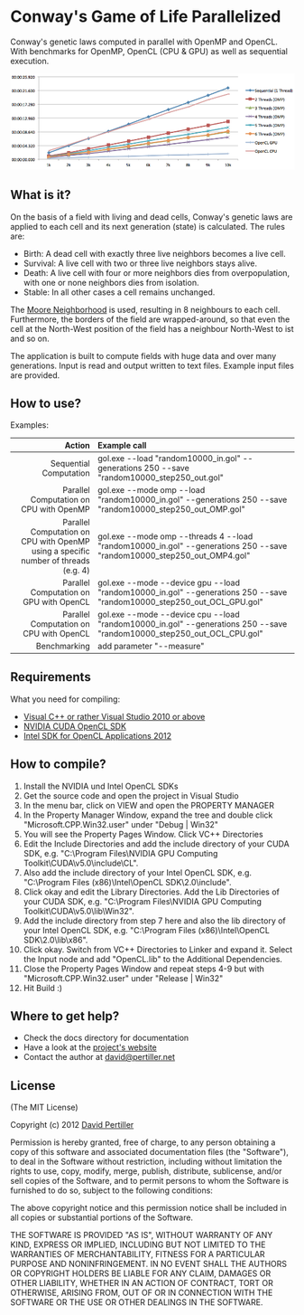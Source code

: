 Conway's Game of Life Parallelized
==================================

Conway's genetic laws computed in parallel with OpenMP and OpenCL.
With benchmarks for OpenMP, OpenCL (CPU &amp; GPU) as well as sequential execution.

![Screenshot](/docs/Game-Of-Life-Benchmark.png?raw=true)

What is it?
-----------
On the basis of a field with living and dead cells, Conway's genetic laws are applied to each cell and its next generation (state) is calculated.
The rules are:
* Birth: A dead cell with exactly three live neighbors becomes a live cell.
* Survival: A live cell with two or three live neighbors stays alive.
* Death: A live cell with four or more neighbors dies from overpopulation, with one or none neighbors dies from isolation.
* Stable: In all other cases a cell remains unchanged.

The [Moore Neighborhood](http://en.wikipedia.org/wiki/Moore_neighborhood) is used, resulting in 8 neighbours to each cell.
Furthermore, the borders of the field are wrapped-around, so that even the cell at the North-West position of the field has a neighbour North-West to ist and so on.

The application is built to compute fields with huge data and over many generations. Input is read and output written to text files. Example input files are provided.

How to use?
------------
Examples:

| Action          | Example call |
| --------------: | :-------|
| Sequential Computation             | gol.exe --load "random10000_in.gol" --generations 250 --save  "random10000_step250_out.gol" |
| Parallel Computation on CPU with OpenMP      | gol.exe --mode omp --load "random10000_in.gol" --generations 250 --save  "random10000_step250_out_OMP.gol" |
| Parallel Computation on CPU with OpenMP using a specific number of threads (e.g. 4) | gol.exe --mode omp --threads 4 --load "random10000_in.gol" --generations 250 --save "random10000_step250_out_OMP4.gol" |
| Parallel Computation on GPU with OpenCL      | gol.exe --mode --device gpu --load "random10000_in.gol" --generations 250 --save  "random10000_step250_out_OCL_GPU.gol" |
| Parallel Computation on CPU with OpenCL      | gol.exe --mode --device cpu --load "random10000_in.gol" --generations 250 --save  "random10000_step250_out_OCL_CPU.gol" |
| Benchmarking      | add parameter "--measure" |

Requirements
------------
What you need for compiling:
* [Visual C++ or rather Visual Studio 2010 or above](http://www.microsoft.com/visualstudio/eng#products/visual-studio-express-products)
* [NVIDIA CUDA OpenCL SDK](https://developer.nvidia.com/cuda-downloads)
* [Intel SDK for OpenCL Applications 2012](http://software.intel.com/en-us/vcsource/tools/opencl-sdk)

How to compile?
------------
1. Install the NVIDIA und Intel OpenCL SDKs
2. Get the source code and open the project in Visual Studio
3. In the menu bar, click on VIEW and open the PROPERTY MANAGER
4. In the Property Manager Window, expand the tree and double click "Microsoft.CPP.Win32.user" under "Debug | Win32"
5. You will see the Property Pages Window. Click VC++ Directories
6. Edit the Include Directories and add the include directory of your CUDA SDK, e.g. "C:\Program Files\NVIDIA GPU Computing Toolkit\CUDA\v5.0\include\CL".
7. Also add the include directory of your Intel OpenCL SDK, e.g. "C:\Program Files (x86)\Intel\OpenCL SDK\2.0\include". 
8. Click okay and edit the Library Directories. Add the Lib Directories of your CUDA SDK, e.g. "C:\Program Files\NVIDIA GPU Computing Toolkit\CUDA\v5.0\lib\Win32".
9. Add the include directory from step 7 here and also the lib directory of your Intel OpenCL SDK, e.g. "C:\Program Files (x86)\Intel\OpenCL SDK\2.0\lib\x86". 
10. Click okay. Switch from VC++ Directories to Linker and expand it. Select the Input node and add "OpenCL.lib" to the Additional Dependencies.  
11. Close the Property Pages Window and repeat steps 4-9 but with "Microsoft.CPP.Win32.user" under "Release | Win32"
12. Hit Build :)

Where to get help?
------------
* Check the docs directory for documentation
* Have a look at the [project's website](http://www.pertiller.net/projects/)
* Contact the author at david@pertiller.net

License
------------
(The MIT License)

Copyright (c) 2012 [David Pertiller](http://www.pertiller.net)

Permission is hereby granted, free of charge, to any person obtaining a copy of this software and associated documentation files (the "Software"), to deal in the Software without restriction, including without limitation the rights to use, copy, modify, merge, publish, distribute, sublicense, and/or sell copies of the Software, and to permit persons to whom the Software is furnished to do so, subject to the following conditions:

The above copyright notice and this permission notice shall be included in all copies or substantial portions of the Software.

THE SOFTWARE IS PROVIDED "AS IS", WITHOUT WARRANTY OF ANY KIND, EXPRESS OR IMPLIED, INCLUDING BUT NOT LIMITED TO THE WARRANTIES OF MERCHANTABILITY, FITNESS FOR A PARTICULAR PURPOSE AND NONINFRINGEMENT. IN NO EVENT SHALL THE AUTHORS OR COPYRIGHT HOLDERS BE LIABLE FOR ANY CLAIM, DAMAGES OR OTHER LIABILITY, WHETHER IN AN ACTION OF CONTRACT, TORT OR OTHERWISE, ARISING FROM, OUT OF OR IN CONNECTION WITH THE SOFTWARE OR THE USE OR OTHER DEALINGS IN THE SOFTWARE.